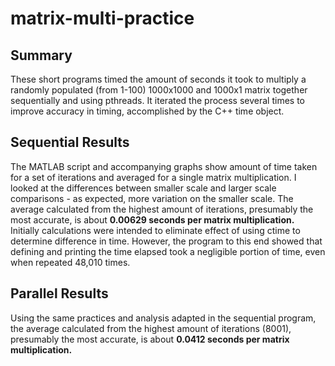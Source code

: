 # matrix-multi-practice

## Summary

These short programs timed the amount of seconds it took to multiply a randomly populated (from 1-100) 1000x1000  and 1000x1 matrix together sequentially and using pthreads. It iterated the process several times to improve accuracy in timing, accomplished by the C++ time object.

## Sequential Results

The MATLAB script and accompanying graphs show amount of time taken for a set of iterations and averaged for a single matrix multiplication. I looked at the differences between smaller scale and larger scale comparisons - as expected, more variation on the smaller scale. 
The average calculated from the highest amount of iterations, presumably the most accurate, is about **0.00629 seconds per matrix multiplication.**
Initially calculations were intended to eliminate effect of using ctime to determine difference in time. However, the program to this end showed that defining and printing the time elapsed took a negligible portion of time, even when repeated 48,010 times.

## Parallel Results

Using the same practices and analysis adapted in the sequential program, the average calculated from the highest amount of iterations (8001), presumably the most accurate, is about **0.0412 seconds per matrix multiplication.** 
